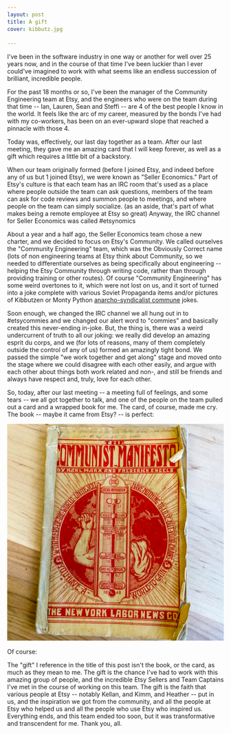 ```yaml
---
layout: post
title: A gift
cover: kibbutz.jpg

---
```

I've been in the software industry in one way or another for well over 25 years now, and in the course of that time I've been luckier than I ever could've imagined to work with what seems like an endless succession of brilliant, incredible people.

For the past 18 months or so, I've been the manager of the Community Engineering team at Etsy, and the engineers who were on the team during that time -- Ian, Lauren, Sean and Steffi -- are 4 of the best people I know in the world. It feels like the arc of my career, measured by the bonds I've had with my co-workers, has been on an ever-upward slope that reached a pinnacle with those 4.

Today was, effectively, our last day together as a team. After our last meeting, they gave me an amazing card that I will keep forever, as well as a gift which requires a little bit of a backstory.

When our team originally formed (before I joined Etsy, and indeed before any of us but 1 joined Etsy), we were known as "Seller Economics." Part of Etsy's culture is that each team has an IRC room that's used as a place where people outside the team can ask questions, members of the team can ask for code reviews and summon people to meetings, and where people on the team can simply socialize. (as an aside, that's part of what makes being a remote employee at Etsy so great) Anyway, the IRC channel for Seller Economics was called #etsynomics

About a year and a half ago, the Seller Economics team chose a new charter, and we decided to focus on Etsy's Community. We called ourselves the "Community Engineering" team, which was the Obviously Correct name (lots of non engineering teams at Etsy think about Community, so we needed to differentiate ourselves as being specifically about engineering -- helping the Etsy Community through writing code, rather than through providing training or other routes). Of course "Community Engineering" has some weird overtones to it, which were not lost on us, and it sort of turned into a joke complete with various Soviet Propaganda items and/or pictures of Kibbutzen or Monty Python [anarcho-syndicalist commune](https://www.youtube.com/watch?v=R7qT-C-0ajI) jokes.

Soon enough, we changed the IRC channel we all hung out in to #etsycommies and we changed our alert word to "commies" and basically created this never-ending in-joke. But, the thing is, there was a weird undercurrent of truth to all our joking: we really did develop an amazing esprit du corps, and we (for lots of reasons, many of them completely outside the control of any of us) formed an amazingly tight bond. We passed the simple "we work together and get along" stage and moved onto the stage where we could disagree with each other easily, and argue with each other about things both work related and non-, and still be friends and always have respect and, truly, love for each other.

So, today, after our last meeting -- a meeting full of feelings, and some tears -- we all got together to talk, and one of the people on the team pulled out a card and a wrapped book for me. The card, of course, made me cry. The book -- maybe it came from Etsy? -- is perfect:

<img src="/images/manifesto.jpg">

Of course:

The "gift" I reference in the title of this post isn't the book, or the card, as much as they mean to me. The gift is the chance I've had to work with this amazing group of people, and the incredible Etsy Sellers and Team Captains I've met in the course of working on this team. The gift is the faith that various people at Etsy -- notably Kellan, and Kimm, and Heather -- put in us, and the inspiration we got from the community, and all the people at Etsy who helped us and all the people who use Etsy who inspired us. Everything ends, and this team ended too soon, but it was transformative and transcendent for me. Thank you, all.


